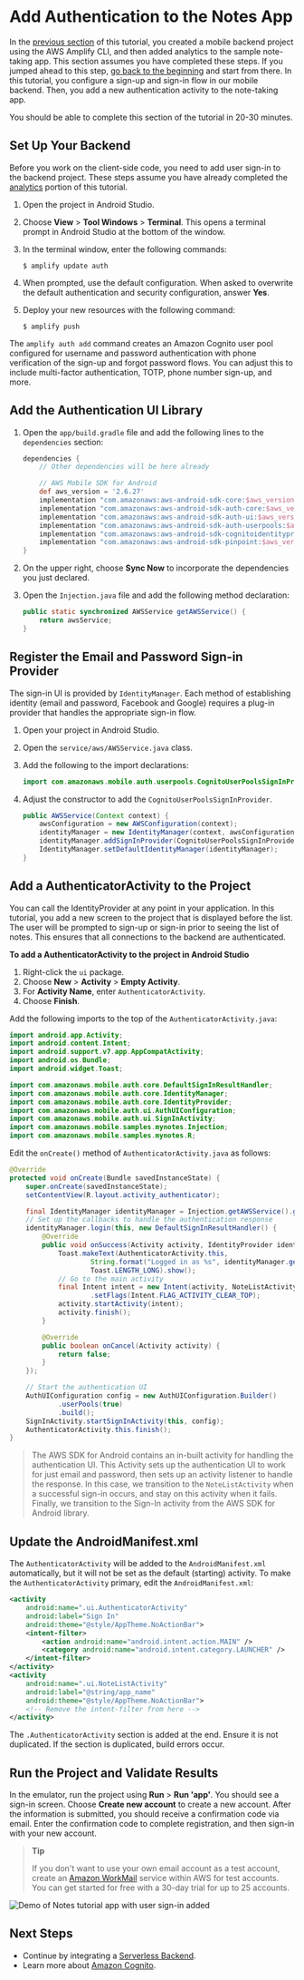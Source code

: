 # Add Authentication to the Notes App

In the [previous section](./analytics.md)  of this tutorial, you created a mobile backend project using the AWS Amplify CLI, and then added analytics to the sample note-taking app. This section assumes you have completed these steps. If you jumped ahead to this step, [go back to the beginning](./index.md) and start from there. In this tutorial, you configure a sign-up and sign-in flow in our mobile backend. Then, you add a new authentication activity to the note-taking app.

You should be able to complete this section of the tutorial in 20-30 minutes.

## Set Up Your Backend

Before you work on the client-side code, you need to add user sign-in to the backend project.  These steps assume you have already completed the [analytics](./analytics.md) portion of this tutorial.

1. Open the project in Android Studio.
2. Choose **View** > **Tool Windows** > **Terminal**. This opens a terminal prompt in Android Studio at the bottom of the window.
3. In the terminal window, enter the following commands:

   ```
   $ amplify update auth
   ```

4. When prompted, use the default configuration.  When asked to overwrite the default authentication and security configuration, answer **Yes**.
5. Deploy your new resources with the following command:

   ```
   $ amplify push
   ```

The `amplify auth add` command creates an Amazon Cognito user pool configured for username and password authentication with phone verification of the sign-up and forgot password flows.  You can adjust this to include multi-factor authentication, TOTP, phone number sign-up, and more.

## Add the Authentication UI Library

1. Open the `app/build.gradle` file and add the following lines to the `dependencies` section:

    ```gradle
    dependencies {
        // Other dependencies will be here already

        // AWS Mobile SDK for Android
        def aws_version = '2.6.27'
        implementation "com.amazonaws:aws-android-sdk-core:$aws_version"
        implementation "com.amazonaws:aws-android-sdk-auth-core:$aws_version@aar"
        implementation "com.amazonaws:aws-android-sdk-auth-ui:$aws_version@aar"
        implementation "com.amazonaws:aws-android-sdk-auth-userpools:$aws_version@aar"
        implementation "com.amazonaws:aws-android-sdk-cognitoidentityprovider:$aws_version"
        implementation "com.amazonaws:aws-android-sdk-pinpoint:$aws_version"
    }
    ```

2. On the upper right, choose **Sync Now** to incorporate the dependencies you just declared.
3. Open the `Injection.java` file and add the following method declaration:

    ```java
    public static synchronized AWSService getAWSService() {
        return awsService;
    }
    ```

## Register the Email and Password Sign-in Provider

The sign-in UI is provided by `IdentityManager`. Each method of establishing identity (email and password, Facebook and Google) requires a plug-in provider that handles the appropriate sign-in flow.

1. Open your project in Android Studio.
2. Open the `service/aws/AWSService.java` class.
3. Add the following to the import declarations:

    ```java
    import com.amazonaws.mobile.auth.userpools.CognitoUserPoolsSignInProvider;
    ```

4. Adjust the constructor to add the `CognitoUserPoolsSignInProvider`.

    ```java
    public AWSService(Context context) {
        awsConfiguration = new AWSConfiguration(context);
        identityManager = new IdentityManager(context, awsConfiguration);
        identityManager.addSignInProvider(CognitoUserPoolsSignInProvider.class);
        IdentityManager.setDefaultIdentityManager(identityManager);
    }
    ```

## Add a AuthenticatorActivity to the Project

You can call the IdentityProvider at any point in your application. In this tutorial, you add a new screen to the project that is displayed before the list. The user will be prompted to sign-up or sign-in prior to seeing the list of notes. This ensures that all connections to the backend are authenticated.

**To add a AuthenticatorActivity to the project in Android Studio**

1. Right-click the `ui` package.
2. Choose **New** > **Activity** > **Empty Activity**.
3. For **Activity Name**, enter `AuthenticatorActivity`.
4. Choose **Finish**.

Add the following imports to the top of the `AuthenticatorActivity.java`:

```java
import android.app.Activity;
import android.content.Intent;
import android.support.v7.app.AppCompatActivity;
import android.os.Bundle;
import android.widget.Toast;

import com.amazonaws.mobile.auth.core.DefaultSignInResultHandler;
import com.amazonaws.mobile.auth.core.IdentityManager;
import com.amazonaws.mobile.auth.core.IdentityProvider;
import com.amazonaws.mobile.auth.ui.AuthUIConfiguration;
import com.amazonaws.mobile.auth.ui.SignInActivity;
import com.amazonaws.mobile.samples.mynotes.Injection;
import com.amazonaws.mobile.samples.mynotes.R;
```

Edit the `onCreate()` method of `AuthenticatorActivity.java` as follows:

```java
@Override
protected void onCreate(Bundle savedInstanceState) {
    super.onCreate(savedInstanceState);
    setContentView(R.layout.activity_authenticator);

    final IdentityManager identityManager = Injection.getAWSService().getIdentityManager();
    // Set up the callbacks to handle the authentication response
    identityManager.login(this, new DefaultSignInResultHandler() {
        @Override
        public void onSuccess(Activity activity, IdentityProvider identityProvider) {
            Toast.makeText(AuthenticatorActivity.this,
                    String.format("Logged in as %s", identityManager.getCachedUserID()),
                    Toast.LENGTH_LONG).show();
            // Go to the main activity
            final Intent intent = new Intent(activity, NoteListActivity.class)
                    .setFlags(Intent.FLAG_ACTIVITY_CLEAR_TOP);
            activity.startActivity(intent);
            activity.finish();
        }

        @Override
        public boolean onCancel(Activity activity) {
            return false;
        }
    });

    // Start the authentication UI
    AuthUIConfiguration config = new AuthUIConfiguration.Builder()
            .userPools(true)
            .build();
    SignInActivity.startSignInActivity(this, config);
    AuthenticatorActivity.this.finish();
}
```

> The AWS SDK for Android contains an in-built activity for handling the authentication UI.  This Activity sets up the authentication UI to work for just email and password, then sets up an activity listener to handle the response.  In this case, we transition to the `NoteListActivity` when a successful sign-in occurs, and stay on this activity when it fails. Finally, we transition to the Sign-In activity from the AWS SDK for Android library.

## Update the AndroidManifest.xml

The `AuthenticatorActivity` will be added to the `AndroidManifest.xml` automatically, but it will not be set as the default (starting) activity. To make the `AuthenticatorActivity` primary, edit the `AndroidManifest.xml`:

```xml
<activity
    android:name=".ui.AuthenticatorActivity"
    android:label="Sign In"
    android:theme="@style/AppTheme.NoActionBar">
    <intent-filter>
        <action android:name="android.intent.action.MAIN" />
        <category android:name="android.intent.category.LAUNCHER" />
    </intent-filter>
</activity>
<activity
    android:name=".ui.NoteListActivity"
    android:label="@string/app_name"
    android:theme="@style/AppTheme.NoActionBar">
    <!-- Remove the intent-filter from here -->
</activity>
```

The `.AuthenticatorActivity` section is added at the end. Ensure it is not duplicated. If the section is duplicated, build errors occur.

## Run the Project and Validate Results

In the emulator, run the project using **Run** > **Run 'app'**. You should see a sign-in screen. Choose **Create new account** to create a new account. After the information is submitted, you should receive a confirmation code via email. Enter the confirmation code to complete registration, and then sign-in with your new account.

> **Tip**
>
> If you don't want to use your own email account as a test account, create an [Amazon WorkMail](https://aws.amazon.com/workmail/) service within AWS for test accounts. You can get started for free with a 30-day trial for up to 25 accounts.

![Demo of Notes tutorial app with user sign-in added](./tutorial-notes-authentication-anim.gif)

## Next Steps

* Continue by integrating a [Serverless Backend](./data.md).
* Learn more about [Amazon Cognito](https://aws.amazon.com/cognito/).
